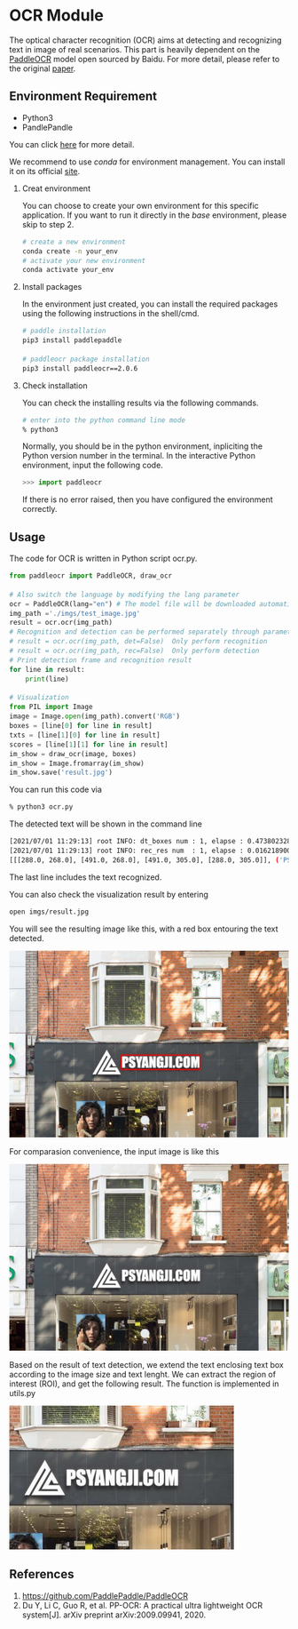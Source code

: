 # OCR Module

The optical character recognition (OCR) aims at detecting and recognizing text in image of real scenarios. This part is heavily dependent on the [PaddleOCR](https://github.com/PaddlePaddle/PaddleOCR) model open sourced by Baidu. For more detail, please refer to the original [paper](https://github.com/PaddlePaddle/PaddleOCR).

## Environment Requirement

* Python3
* PandlePandle

You can click [here](https://github.com/PaddlePaddle/PaddleOCR/blob/release/2.1/doc/doc_en/multi_languages_en.md) for more detail.

We recommend to use *conda* for environment management. You can install it on its official [site](https://www.anaconda.com/products/individual#Downloads).

1. Creat environment

   You can choose to create your own environment for this specific application. If you want to run it directly in the *base* environment, please skip to step 2.

   ```bash
   # create a new environment
   conda create -n your_env
   # activate your new environment
   conda activate your_env
   ```

2. Install packages

   In the environment just created, you can install the required packages using the following instructions in the shell/cmd.

   ```bash
   # paddle installation
   pip3 install paddlepaddle
   
   # paddleocr package installation
   pip3 install paddleocr==2.0.6
   ```

3. Check installation

   You can check the installing results via the following commands.

   ```bash
   # enter into the python command line mode
   % python3
   ```

   Normally, you should be in the python environment, inpliciting the Python version number in the terminal. In the interactive Python environment, input the following code.

   ```python
   >>> import paddleocr
   ```

   If there is no error raised, then you have configured the environment correctly.

## Usage

The code for OCR is written in Python script ocr.py.

```python
from paddleocr import PaddleOCR, draw_ocr

# Also switch the language by modifying the lang parameter
ocr = PaddleOCR(lang="en") # The model file will be downloaded automatically when executed for the first time
img_path ='./imgs/test_image.jpg'
result = ocr.ocr(img_path)
# Recognition and detection can be performed separately through parameter control
# result = ocr.ocr(img_path, det=False)  Only perform recognition
# result = ocr.ocr(img_path, rec=False)  Only perform detection
# Print detection frame and recognition result
for line in result:
    print(line)

# Visualization
from PIL import Image
image = Image.open(img_path).convert('RGB')
boxes = [line[0] for line in result]
txts = [line[1][0] for line in result]
scores = [line[1][1] for line in result]
im_show = draw_ocr(image, boxes)
im_show = Image.fromarray(im_show)
im_show.save('result.jpg')
```

You can run this code via

```bash
% python3 ocr.py
```

 The detected text will be shown in the command line

```bash
[2021/07/01 11:29:13] root INFO: dt_boxes num : 1, elapse : 0.4738023281097412
[2021/07/01 11:29:13] root INFO: rec_res num  : 1, elapse : 0.016218900680541992
[[[288.0, 268.0], [491.0, 268.0], [491.0, 305.0], [288.0, 305.0]], ('PSYANGJI.COM', 0.97459394)]
```

The last line includes the text recognized.

You can also check the visualization result by entering

```bash
open imgs/result.jpg
```

You will see the resulting image like this, with a red box entouring the text detected.

![result](images/result.jpg)

For comparasion convenience, the input image is like this

![input](images/input.jpg)

Based on the result of text detection, we extend the text enclosing text box according to the image size and text lenght. We can extract the region of interest (ROI), and get the following result. The function is implemented in utils.py

![roi](images/roi.jpg)



## References

1. https://github.com/PaddlePaddle/PaddleOCR
2. Du Y, Li C, Guo R, et al. PP-OCR: A practical ultra lightweight OCR system[J]. arXiv preprint arXiv:2009.09941, 2020.

